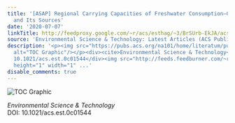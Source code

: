 ```yaml
---
title: '[ASAP] Regional Carrying Capacities of Freshwater Consumption—Current Pressure
  and Its Sources'
date: '2020-07-07'
linkTitle: http://feedproxy.google.com/~r/acs/esthag/~3/BrSUrb-EkJA/acs.est.0c01544
source: 'Environmental Science & Technology: Latest Articles (ACS Publications)'
description: '<p><img src="https://pubs.acs.org/na101/home/literatum/publisher/achs/journals/content/esthag/0/esthag.ahead-of-print/acs.est.0c01544/20200707/images/medium/es0c01544_0007.gif"
  alt="TOC Graphic"/></p><div><cite>Environmental Science & Technology</cite></div><div>DOI:
  10.1021/acs.est.0c01544</div><img src="http://feeds.feedburner.com/~r/acs/esthag/~4/BrSUrb-EkJA"
  height="1" width="1" ...'
disable_comments: true
---
```

<p><img src="https://pubs.acs.org/na101/home/literatum/publisher/achs/journals/content/esthag/0/esthag.ahead-of-print/acs.est.0c01544/20200707/images/medium/es0c01544_0007.gif" alt="TOC Graphic"/></p><div><cite>Environmental Science & Technology</cite></div><div>DOI: 10.1021/acs.est.0c01544</div><img src="http://feeds.feedburner.com/~r/acs/esthag/~4/BrSUrb-EkJA" height="1" width="1" ...